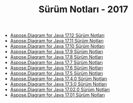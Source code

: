 ﻿---
title: Sürüm Notları - 2017
type: docs
weight: 40
url: /tr/java/release-notes-2017/
---
- [Aspose.Diagram for Java 17.12 Sürüm Notları](/diagram/tr/java/aspose-diagram-for-java-17-12-release-notes/)
- [Aspose.Diagram for Java 17.11 Sürüm Notları](/diagram/tr/java/aspose-diagram-for-java-17-11-release-notes/)
- [Aspose.Diagram for Java 17.10 Sürüm Notları](/diagram/tr/java/aspose-diagram-for-java-17-10-release-notes/)
- [Aspose.Diagram for Java 17.9 Sürüm Notları](/diagram/tr/java/aspose-diagram-for-java-17-9-release-notes/)
- [Aspose.Diagram for Java 17.8 Sürüm Notları](/diagram/tr/java/aspose-diagram-for-java-17-8-release-notes/)
- [Aspose.Diagram for Java 17.7 Sürüm Notları](/diagram/tr/java/aspose-diagram-for-java-17-7-release-notes/)
- [Aspose.Diagram for Java 17.6 Sürüm Notları](/diagram/tr/java/aspose-diagram-for-java-17-6-release-notes/)
- [Aspose.Diagram for Java 17.5 Sürüm Notları](/diagram/tr/java/aspose-diagram-for-java-17-5-release-notes/)
- [Aspose.Diagram for Java 17.4.0 Sürüm Notları](/diagram/tr/java/aspose-diagram-for-java-17-4-0-release-notes/)
- [Aspose.Diagram for Java 17.3.0 Sürüm Notları](/diagram/tr/java/aspose-diagram-for-java-17-3-0-release-notes/)
- [Aspose.Diagram for Java 17.02.0 Sürüm Notları](/diagram/tr/java/aspose-diagram-for-java-17-02-0-release-notes/)
- [Aspose.Diagram for Java 17.01 Sürüm Notları](/diagram/tr/java/aspose-diagram-for-java-17-01-release-notes/)
